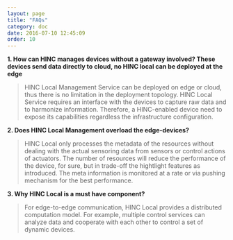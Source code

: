 ```yaml
---
layout: page
title: "FAQs"
category: doc
date: 2016-07-10 12:45:09
order: 10
---
```


**1. How can HINC manages devices without a gateway involved? These devices send data directly to cloud, no HINC local can be deployed at the edge**

> HINC Local Management Service can be deployed on edge or cloud, thus there is no limitation in the deployment topology. HINC Local Service requires an interface with the devices to capture raw data and to harmonize information. Therefore, a HINC-enabled device need to expose its capabilities regardless the infrastructure configuration.

**2. Does HINC Local Management overload the edge-devices?**

> HINC Local only processes the metadata of the resources without dealing with the actual sensoring data from sensors or control actions of actuators. The number of resources will reduce the performance of the device, for sure, but in trade-off the hightlight features as introduced. The meta information is monitored at a rate or via pushing mechanism for the best performance.

**3. Why HINC Local is a must have component?**

> For edge-to-edge communication, HINC Local provides a distributed computation model. For example, multiple control services can analyze data and cooperate with each other to control a set of dynamic devices.

